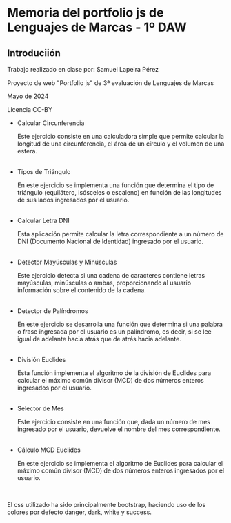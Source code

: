 <h1>Memoria del portfolio js de Lenguajes de Marcas - 1º DAW</h1>
<h2>Introduciión</h2>
<p>Trabajo realizado en clase por: Samuel Lapeira Pérez</p>
<p>Proyecto de web "Portfolio js" de 3ª evaluación de Lenguajes de Marcas</p>
<p>Mayo de 2024 </p>
<p>Licencia CC-BY</p>

<ul>
  <li>Calcular Circunferencia</li>
  <p>Este ejercicio consiste en una calculadora simple que permite calcular la longitud de una circunferencia, el área de un círculo y el volumen de una esfera.</p></br>
  <li>Tipos de Triángulo</li>
  <p>En este ejercicio se implementa una función que determina el tipo de triángulo (equilátero, isósceles o escaleno) en función de las longitudes de sus lados ingresados por el usuario. </p></br>
  <li>Calcular Letra DNI</li>
  <p>Esta aplicación permite calcular la letra correspondiente a un número de DNI (Documento Nacional de Identidad) ingresado por el usuario. </p></br>
  <li>Detector Mayúsculas y Minúsculas</li>
  <p>Este ejercicio detecta si una cadena de caracteres contiene letras mayúsculas, minúsculas o ambas, proporcionando al usuario información sobre el contenido de la cadena. </p></br>
  <li>Detector de Palíndromos</li>
  <p>En este ejercicio se desarrolla una función que determina si una palabra o frase ingresada por el usuario es un palíndromo, es decir, si se lee igual de adelante hacia atrás que de atrás hacia adelante.</p></br>
  <li>División Euclides</li>
  <p>Esta función implementa el algoritmo de la división de Euclides para calcular el máximo común divisor (MCD) de dos números enteros ingresados por el usuario.</p></br>
  <li>Selector de Mes</li>
  <p>Este ejercicio consiste en una función que, dada un número de mes ingresado por el usuario, devuelve el nombre del mes correspondiente.</p></br>
  <li>Cálculo MCD Euclides</li>
  <p>En este ejercicio se implementa el algoritmo de Euclides para calcular el máximo común divisor (MCD) de dos números enteros ingresados por el usuario.</p></br>
</ul>

<p>El css utilizado ha sido principalmente bootstrap, haciendo uso de los colores por defecto danger, dark, white y success.</p>
